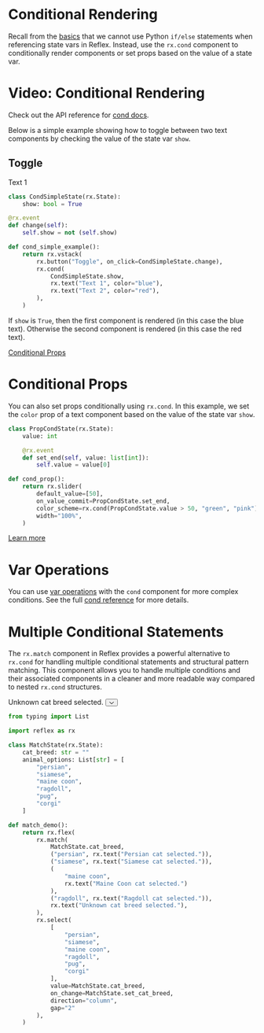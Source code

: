# Conditional Rendering

Recall from the [basics](/docs/getting-started/basics/) that we cannot use Python `if/else` statements when referencing state vars in Reflex. Instead, use the `rx.cond` component to conditionally render components or set props based on the value of a state var.

# Video: Conditional Rendering

Check out the API reference for [cond docs](/docs/library/dynamic-rendering/cond/).

Below is a simple example showing how to toggle between two text components by checking the value of the state var `show`.

Toggle
------

Text 1

```python
class CondSimpleState(rx.State):
    show: bool = True

@rx.event
def change(self):
    self.show = not (self.show)

def cond_simple_example():
    return rx.vstack(
        rx.button("Toggle", on_click=CondSimpleState.change),
        rx.cond(
            CondSimpleState.show,
            rx.text("Text 1", color="blue"),
            rx.text("Text 2", color="red"),
        ),
    )
```

If `show` is `True`, then the first component is rendered (in this case the blue text). Otherwise the second component is rendered (in this case the red text).

[Conditional Props](https://reflex.dev/docs/components/conditional-rendering/#conditional-props)

# Conditional Props

You can also set props conditionally using `rx.cond`. In this example, we set the `color` prop of a text component based on the value of the state var `show`.

<div class="rt-Box py-4 gap-4 flex flex-col w-full">
    <div class="rt-Box flex flex-col p-6 rounded-xl overflow-x-auto border border-slate-4 bg-slate-2 items-center justify-center w-full">
        <!-- Slider component is represented as a placeholder -->
    </div>
</div>

```python
class PropCondState(rx.State):
    value: int

    @rx.event
    def set_end(self, value: list[int]):
        self.value = value[0]

def cond_prop():
    return rx.slider(
        default_value=[50],
        on_value_commit=PropCondState.set_end,
        color_scheme=rx.cond(PropCondState.value > 50, "green", "pink"),
        width="100%",
    )
```

<a class="rt-Text rt-reset rt-Link rt-underline-none flex flex-row items-center gap-6 hover:!text-violet-11 text-slate-12 cursor-pointer mb-2 transition-colors group css-1macts" data-accent-color="" href="https://reflex.dev/docs/components/conditional-rendering/#var-operations">Learn more</a>

# Var Operations

You can use [var operations](/docs/vars/var-operations/) with the `cond` component for more complex conditions. See the full [cond reference](/docs/library/dynamic-rendering/cond/) for more details.

# Multiple Conditional Statements

The `rx.match` component in Reflex provides a powerful alternative to `rx.cond` for handling multiple conditional statements and structural pattern matching. This component allows you to handle multiple conditions and their associated components in a cleaner and more readable way compared to nested `rx.cond` structures.

Unknown cat breed selected.
<button aria-autocomplete="none" aria-controls="radix-:Rkomkml6:" aria-expanded="false" class="rt-reset rt-SelectTrigger rt-r-size-2 rt-variant-surface" data-placeholder="" data-state="closed" dir="ltr" role="combobox" type="button">
<span class="rt-SelectTriggerInner"><span style="pointer-events:none"></span></span>
<svg aria-hidden="true" class="rt-SelectIcon" fill="currentcolor" height="9" viewbox="0 0 9 9" width="9" xmlns="http://www.w3.org/2000/svg">
<path d="M0.135232 3.15803C0.324102 2.95657 0.640521 2.94637 0.841971 3.13523L4.5 6.56464L8.158 3.13523C8.3595 2.94637 8.6759 2.95657 8.8648 3.15803C9.0536 3.35949 9.0434 3.67591 8.842 3.86477L4.84197 7.6148C4.64964 7.7951 4.35036 7.7951 4.15803 7.6148L0.158031 3.86477C-0.0434285 3.67591 -0.0536285 3.35949 0.135232 3.15803Z"></path>
</svg>
</button>

```python
from typing import List

import reflex as rx

class MatchState(rx.State):
    cat_breed: str = ""
    animal_options: List[str] = [
        "persian",
        "siamese",
        "maine coon",
        "ragdoll",
        "pug",
        "corgi"
    ]

def match_demo():
    return rx.flex(
        rx.match(
            MatchState.cat_breed,
            ("persian", rx.text("Persian cat selected.")),
            ("siamese", rx.text("Siamese cat selected.")),
            (
                "maine coon",
                rx.text("Maine Coon cat selected.")
            ),
            ("ragdoll", rx.text("Ragdoll cat selected.")),
            rx.text("Unknown cat breed selected."),
        ),
        rx.select(
            [
                "persian",
                "siamese",
                "maine coon",
                "ragdoll",
                "pug",
                "corgi"
            ],
            value=MatchState.cat_breed,
            on_change=MatchState.set_cat_breed,
            direction="column",
            gap="2"
        ),
    )
```